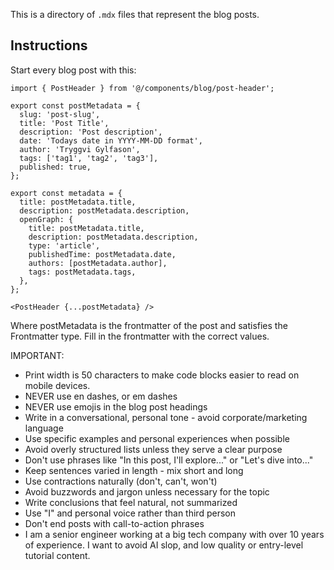 This is a directory of `.mdx` files that represent the blog posts.

## Instructions

Start every blog post with this:

```mdx
import { PostHeader } from '@/components/blog/post-header';

export const postMetadata = {
  slug: 'post-slug',
  title: 'Post Title',
  description: 'Post description',
  date: 'Todays date in YYYY-MM-DD format',
  author: 'Tryggvi Gylfason',
  tags: ['tag1', 'tag2', 'tag3'],
  published: true,
};

export const metadata = {
  title: postMetadata.title,
  description: postMetadata.description,
  openGraph: {
    title: postMetadata.title,
    description: postMetadata.description,
    type: 'article',
    publishedTime: postMetadata.date,
    authors: [postMetadata.author],
    tags: postMetadata.tags,
  },
};

<PostHeader {...postMetadata} />
```

Where postMetadata is the frontmatter of the post and satisfies the Frontmatter type.
Fill in the frontmatter with the correct values.

IMPORTANT:

- Print width is 50 characters to make code blocks easier to read on mobile devices.
- NEVER use en dashes, or em dashes
- NEVER use emojis in the blog post headings
- Write in a conversational, personal tone - avoid corporate/marketing language
- Use specific examples and personal experiences when possible
- Avoid overly structured lists unless they serve a clear purpose
- Don't use phrases like "In this post, I'll explore..." or "Let's dive into..."
- Keep sentences varied in length - mix short and long
- Use contractions naturally (don't, can't, won't)
- Avoid buzzwords and jargon unless necessary for the topic
- Write conclusions that feel natural, not summarized
- Use "I" and personal voice rather than third person
- Don't end posts with call-to-action phrases
- I am a senior engineer working at a big tech company with over 10 years of experience. I want to avoid AI slop, and low quality or entry-level tutorial content.
